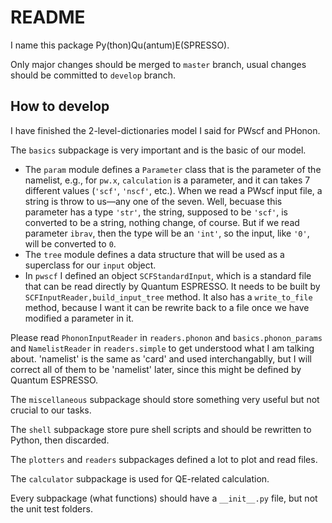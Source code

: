# README

I name this package Py(thon)Qu(antum)E(SPRESSO).

Only major changes should be merged to `master` branch, usual changes should be committed to `develop` branch.

## How to develop

I have finished the 2-level-dictionaries model I said for PWscf and PHonon.

The `basics` subpackage is very important and is the basic of our model.

- The `param` module defines a `Parameter` class that is the parameter of the namelist, e.g., for `pw.x`, `calculation` is a parameter, and it can takes 7 different values (`'scf'`, `'nscf'`, etc.). When we read a PWscf input file, a string is throw to us—any one of the seven. Well, becuase this parameter has a type `'str'`, the string, supposed to be `'scf'`, is converted to be a string, nothing change, of course. But if we read parameter `ibrav`, then the type will be an `'int'`, so the input, like `'0'`, will be converted to `0`.
- The `tree` module defines a data structure that will be used as a superclass for our `input` object.
- In `pwscf` I defined an object `SCFStandardInput`, which is a standard file that can be read directly by Quantum ESPRESSO. It needs to be built by `SCFInputReader,build_input_tree` method. It also has a `write_to_file` method, because I want it can be rewrite back to a file once we have modified a parameter in it.

Please read `PhononInputReader` in `readers.phonon` and `basics.phonon_params` and `NamelistReader` in `readers.simple` to get understood what I am talking about. 'namelist' is the same as 'card' and used interchangablly, but I will correct all of them to be 'namelist' later, since this might be defined by Quantum ESPRESSO.

The `miscellaneous` subpackage should store something very useful but not crucial to our tasks.

The `shell` subpackage store pure shell scripts and should be rewritten to Python, then discarded. 

The `plotters` and `readers` subpackages defined a lot to plot and read files.

The `calculator` subpackage is used for QE-related calculation.

Every subpackage (what functions) should have a `__init__.py` file, but not the unit test folders.